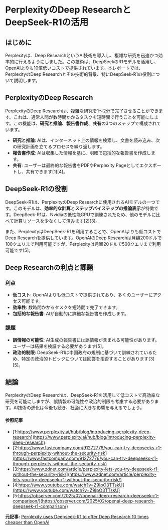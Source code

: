 # PerplexityのDeep ResearchとDeepSeek-R1の活用

## はじめに

Perplexityは、Deep ResearchというAI技術を導入し、複雑な研究を迅速かつ効率的に行えるようにしました。この技術は、DeepSeekのR1モデルを活用し、OpenAIよりも10倍低いコストで提供されています。本レポートでは、PerplexityのDeep Researchとその技術的背景、特にDeepSeek-R1の役割について説明します。

## PerplexityのDeep Research

PerplexityのDeep Researchは、複雑な研究を1〜2分で完了させることができます。これは、通常人間が数時間かかるタスクを短時間で行うことを可能にします。この機能は、**研究と推論**、**報告書作成**、**共有**の3つのステップで構成されています。

- **研究と推論**: AIは、インターネット上の情報を検索し、文書を読み込み、次の研究計画を立てるプロセスを繰り返します。
- **報告書作成**: AIは収集した情報を基に、明確で包括的な報告書を作成します。
- **共有**: ユーザーは最終的な報告書をPDFやPerplexity Pageとしてエクスポートし、共有できます[1][4]。

## DeepSeek-R1の役割

DeepSeek-R1は、PerplexityのDeep Researchに使用されるAIモデルの一つです。このモデルは、**効率的な計算**と**ステップバイステップの推論表示**が特徴です。DeepSeek-R1は、Nvidiaの低性能GPUで訓練されたため、他のモデルに比べて計算リソースを少なくして済みます[2][3]。

また、PerplexityはDeepSeek-R1を利用することで、OpenAIよりも低コストでDeep Researchを提供しています。OpenAIのDeep Researchは月額200ドルで100クエリまで利用可能ですが、Perplexityは月額20ドルで500クエリまで利用可能です[5]。

## Deep Researchの利点と課題

### 利点

- **低コスト**: OpenAIよりも低コストで提供されており、多くのユーザーにアクセス可能です。
- **効率性**: 数時間かかるタスクを短時間で完了できます。
- **包括的な報告書**: AIが自動的に詳細な報告書を作成します。

### 課題

- **誤情報の可能性**: AI生成の報告書には誤情報が含まれる可能性があります。ユーザーは結果を検証する必要があります[5]。
- **政治的制限**: DeepSeek-R1は中国政府の規制に基づいて訓練されているため、特定の政治的トピックについては回答を拒否することがあります[3][5]。

## 結論

PerplexityのDeep Researchは、DeepSeek-R1を活用して低コストで高効率な研究を可能にしますが、誤情報の可能性や政治的制限も考慮する必要があります。AI技術の進化は今後も続き、社会に大きな影響を与えるでしょう。

#### 参照記事
- [1:https://www.perplexity.ai/hub/blog/introducing-perplexity-deep-research](https://www.perplexity.ai/hub/blog/introducing-perplexity-deep-research)
- [2:https://www.fastcompany.com/91272776/you-can-try-deepseeks-r1-through-perplexity-without-the-security-risk](https://www.fastcompany.com/91272776/you-can-try-deepseeks-r1-through-perplexity-without-the-security-risk)
- [3:https://www.zdnet.com/article/perplexity-lets-you-try-deepseek-r1-without-the-security-risk/](https://www.zdnet.com/article/perplexity-lets-you-try-deepseek-r1-without-the-security-risk/)
- [4:https://www.youtube.com/watch?v=Z9IpO3TTskU](https://www.youtube.com/watch?v=Z9IpO3TTskU)
- [5:https://observer.com/2025/02/openai-deep-research-deepseek-r1-comparison/](https://observer.com/2025/02/openai-deep-research-deepseek-r1-comparison/)


**元記事:** [Perplexity uses Deepseek-R1 to offer Deep Research 10 times cheaper than OpenAI](https://the-decoder.com/perplexity-uses-deepseek-r1-to-offer-deep-research-10-times-cheaper-than-openai/)